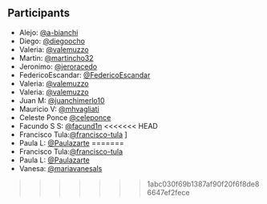 ## Participants

- Alejo: [@a-bianchi](https://github.com/a-bianchi)
- Diego: [@diegoocho](https://github.com/diegoocho)
- Valeria: [@valemuzzo](https://github.com/valemuzzo)
- Martin: [@martincho32](https://github.com/martincho32)
- Jeronimo: [@jeroracedo](https://github.com/jeroracedo)
- FedericoEscandar: [@FedericoEscandar](https://github.com/FedericoEscandar)
- Valeria: [@valemuzzo](https://github.com/valemuzzo)
- Valeria: [@valemuzzo](https://github.com/valemuzzo)
- Juan M: [@juanchimerlo10](https://github.com/juanchimerlo10)
- Mauricio V: [@mhvagliati](https://github.com/mhvagliati)
- Celeste Ponce [@celeponce](https://github.com/celeponce)
- Facundo S S: [@facund1n](https://github.com/facund1n)
<<<<<<< HEAD
- Francisco Tula:[@francisco-tula](https://github.com/fracisco-tula) ]
- Paula L: [@Paulazarte](https://github.com/Paulazarte)
=======
- Francisco Tula:[@francisco-tula](https://github.com/fracisco-tula)
- Paula L: [@Paulazarte](https://github.com/Paulazarte)
- Vanesa: [@mariavanesals](https://github.com/mariavanesals)
>>>>>>> 1abc030f69b1387af90f20f6f8de86647ef2fece
